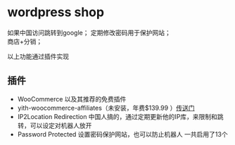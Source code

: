 # wordpress shop
如果中国访问跳转到google； 
定期修改密码用于保护网站；  
商店+分销； 

以上功能通过插件实现
## 插件
+ WooCommerce 以及其推荐的免费插件
+ yith-woocommerce-affiliates（未安装，年费$139.99 ）[传送门](https://yithemes.com/themes/plugins/yith-woocommerce-affiliates/?refer_id=1053301)
+ IP2Location Redirection 中国人搞的，通过定期更新他的IP库，来限制和跳转，可以设定对机器人放开
+ Password Protected 设置密码保护网站，也可以防止机器人
一共启用了13个